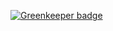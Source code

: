 

[![Greenkeeper badge](https://badges.greenkeeper.io/ealush/passable-react.svg)](https://greenkeeper.io/)